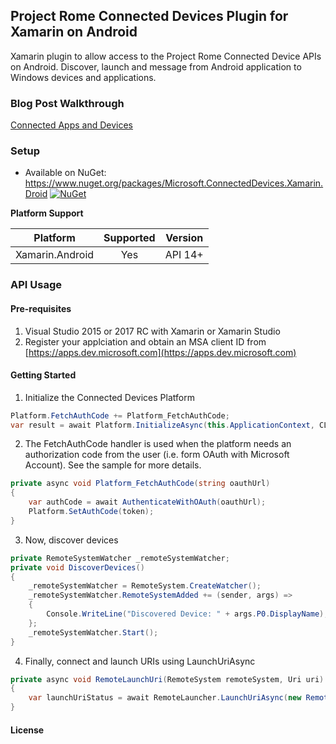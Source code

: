 ## Project Rome Connected Devices Plugin for Xamarin on Android

Xamarin plugin to allow access to the Project Rome Connected Device APIs on Android. Discover, launch and message from Android application to Windows devices and applications.

### Blog Post Walkthrough

[Connected Apps and Devices](https://msdn.microsoft.com/windows/uwp/launch-resume/connected-apps-and-devices)


### Setup
* Available on NuGet: https://www.nuget.org/packages/Microsoft.ConnectedDevices.Xamarin.Droid [![NuGet](https://img.shields.io/nuget/v/Microsoft.ConnectedDevices.Xamarin.Droid.svg?label=NuGet)](https://www.nuget.org/packages/Microsoft.ConnectedDevices.Xamarin.Droid/)

**Platform Support**

|Platform|Supported|Version|
| ------------------- | :-----------: | :------------------: |
|Xamarin.Android|Yes|API 14+|


### API Usage

#### Pre-requisites
1. Visual Studio 2015 or 2017 RC with Xamarin or Xamarin Studio
2. Register your applciation and obtain an MSA client ID from 
[https://apps.dev.microsoft.com](https://apps.dev.microsoft.com)

#### Getting Started
1. Initialize the Connected Devices Platform
```csharp
Platform.FetchAuthCode += Platform_FetchAuthCode;
var result = await Platform.InitializeAsync(this.ApplicationContext, CLIENT_ID);
```

2. The FetchAuthCode handler is used when the platform needs an authorization code from the user (i.e. form OAuth with Microsoft Account). See the sample for more details.
```csharp
private async void Platform_FetchAuthCode(string oauthUrl)
{
    var authCode = await AuthenticateWithOAuth(oauthUrl);
    Platform.SetAuthCode(token);
}
```

3. Now, discover devices
```csharp
private RemoteSystemWatcher _remoteSystemWatcher;
private void DiscoverDevices()
{
    _remoteSystemWatcher = RemoteSystem.CreateWatcher();
    _remoteSystemWatcher.RemoteSystemAdded += (sender, args) =>
    {
        Console.WriteLine("Discovered Device: " + args.P0.DisplayName);
    };
    _remoteSystemWatcher.Start();
}
```

4. Finally, connect and launch URIs using LaunchUriAsync
```csharp
private async void RemoteLaunchUri(RemoteSystem remoteSystem, Uri uri)
{
    var launchUriStatus = await RemoteLauncher.LaunchUriAsync(new RemoteSystemConnectionRequest(remoteSystem), uri);
}
```

#### License
